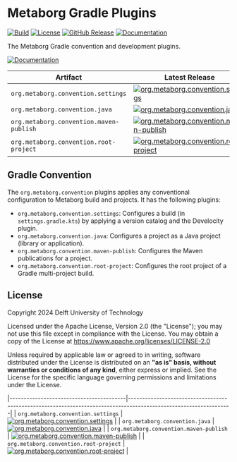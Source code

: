 # Metaborg Gradle Plugins
[![Build][github-build-badge]][github-build]
[![License][license-badge]][license]
[![GitHub Release][github-release-badge]][github-release]
[![Documentation][documentation-badge]][documentation]

The Metaborg Gradle convention and development plugins.

[![Documentation][documentation-button]][documentation]

| Artifact                                | Latest Release                                                                                                   |
|-----------------------------------------|------------------------------------------------------------------------------------------------------------------|
| `org.metaborg.convention.settings`      | [![org.metaborg.convention.settings][maven-badge:convention.settings]][maven:convention.settings]                |
| `org.metaborg.convention.java`          | [![org.metaborg.convention.java][maven-badge:convention.java]][maven:convention.java]                            |
| `org.metaborg.convention.maven-publish` | [![org.metaborg.convention.maven-publish][maven-badge:convention.maven-publish]][maven:convention.maven-publish] |
| `org.metaborg.convention.root-project`  | [![org.metaborg.convention.root-project][maven-badge:convention.root-project]][maven:convention.root-project]    |

 

## Gradle Convention
The `org.metaborg.convention` plugins applies any conventional configuration to Metaborg build and projects. It has the following plugins:

- `org.metaborg.convention.settings`: Configures a build (in `settings.gradle.kts`) by applying a version catalog and the Develocity plugin.
- `org.metaborg.convention.java`: Configures a project as a Java project (library or application).
- `org.metaborg.convention.maven-publish`: Configures the Maven publications for a project.
- `org.metaborg.convention.root-project`: Configures the root project of a Gradle multi-project build.



## License
Copyright 2024 Delft University of Technology

Licensed under the Apache License, Version 2.0 (the "License"); you may not use this file except in compliance with the License. You may obtain a copy of the License at <https://www.apache.org/licenses/LICENSE-2.0>

Unless required by applicable law or agreed to in writing, software distributed under the License is distributed on an **"as is" basis, without warranties or conditions of any kind**, either express or implied. See the License for the specific language governing permissions and limitations under the License.



[github-build-badge]: 
https://img.shields.io/github/actions/workflow/status/metaborg/metaborg-gradle/build.yaml
[github-build]: https://github.com/metaborg/metaborg-gradle/actions
[license-badge]: https://img.shields.io/github/license/metaborg/metaborg-gradle
[license]: https://github.com/metaborg/metaborg-gradle/blob/main/LICENSE
[github-release-badge]: https://img.shields.io/github/v/release/metaborg/metaborg-gradle
[github-release]: https://github.com/metaborg/metaborg-gradle/releases
[documentation-badge]: https://img.shields.io/badge/docs-latest-brightgreen
[documentation]: https://spoofax.dev/metaborg-gradle/
[documentation-button]: https://img.shields.io/badge/Documentation-blue?style=for-the-badge&logo=googledocs&logoColor=white


|-----------------------------------------|------------------------------------------------------------------------------------------------------------------|
| `org.metaborg.convention.settings`      | [![org.metaborg.convention.settings][maven-badge:convention.settings]][maven:convention.settings]                      |
| `org.metaborg.convention.java`          | [![org.metaborg.convention.java][maven-badge:convention.java]][maven:convention.java]                            |
| `org.metaborg.convention.maven-publish` | [![org.metaborg.convention.maven-publish][maven-badge:convention.maven-publish]][maven:convention.maven-publish] |
| `org.metaborg.convention.root-project`  | [![org.metaborg.convention.root-project][maven-badge:convention.root-project]][maven:convention.root-project]    |

[maven-badge:convention.settings]: https://img.shields.io/maven-metadata/v?metadataUrl=https%3A%2F%2Fartifacts.metaborg.org%2Fcontent%2Frepositories%2Freleases%2Forg%2Fmetaborg%2Fconvention%2Fsettings%2Forg.metaborg.convention.settings.gradle.plugin%2Fmaven-metadata.xml
[maven-badge:convention.java]: https://img.shields.io/maven-metadata/v?metadataUrl=https%3A%2F%2Fartifacts.metaborg.org%2Fcontent%2Frepositories%2Freleases%2Forg%2Fmetaborg%2Fconvention%2Fjava%2Forg.metaborg.convention.java.gradle.plugin%2Fmaven-metadata.xml
[maven-badge:convention.maven-publish]: https://img.shields.io/maven-metadata/v?metadataUrl=https%3A%2F%2Fartifacts.metaborg.org%2Fcontent%2Frepositories%2Freleases%2Forg%2Fmetaborg%2Fconvention%2Fmaven-publish%2Forg.metaborg.convention.maven-publish.gradle.plugin%2Fmaven-metadata.xml
[maven-badge:convention.root-project]: https://img.shields.io/maven-metadata/v?metadataUrl=https%3A%2F%2Fartifacts.metaborg.org%2Fcontent%2Frepositories%2Freleases%2Forg%2Fmetaborg%2Fconvention%2Froot-project%2Forg.metaborg.convention.root-project.gradle.plugin%2Fmaven-metadata.xml

[maven:convention.settings]: https://artifacts.metaborg.org/#nexus-search;gav~org.metaborg.convention.settings~org.metaborg.convention.settings.gradle.plugin~~~
[maven:convention.java]: https://artifacts.metaborg.org/#nexus-search;gav~org.metaborg.convention.java~org.metaborg.convention.java.gradle.plugin~~~
[maven:convention.maven-publish]: https://artifacts.metaborg.org/#nexus-search;gav~org.metaborg.convention.maven-publish~org.metaborg.convention.maven-publish.gradle.plugin~~~
[maven:convention.root-project]: https://artifacts.metaborg.org/#nexus-search;gav~org.metaborg.convention.root-project~org.metaborg.convention.root-project.gradle.plugin~~~
